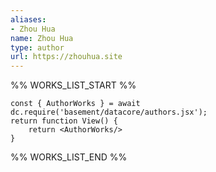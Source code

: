 ```yaml
---
aliases:
- Zhou Hua
name: Zhou Hua
type: author
url: https://zhouhua.site
---
```



%% WORKS_LIST_START %%

```datacorejsx
const { AuthorWorks } = await dc.require('basement/datacore/authors.jsx');
return function View() {
    return <AuthorWorks/>
}
```
%% WORKS_LIST_END %%